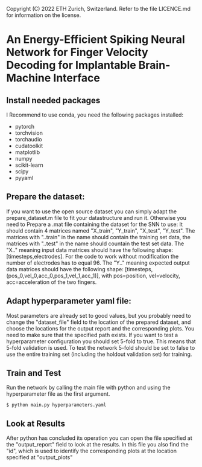 Copyright (C) 2022 ETH Zurich, Switzerland. Refer to the file LICENCE.md for information on the license.

An Energy-Efficient Spiking Neural Network for Finger Velocity Decoding for Implantable Brain-Machine Interface
=============================

Install needed packages
--------------------------
I Recommend to use conda, you need the following packages installed: 

- pytorch
- torchvision
- torchaudio
- cudatoolkit
- matplotlib
- numpy
- scikit-learn
- scipy
- pyyaml


Prepare the dataset:
----------------------
If you want to use the open source dataset you can simply adapt the prepare_dataset.m file to fit your datastructure and run it. Otherwise you need to Prepare a .mat file containing the dataset for the SNN to use: It should contain 4 matrices named "X_train", "Y_train", "X_test", "Y_test". The matrices with "..train" in the name should contain the training set data, the matrices with "..test" in the name should countain the test set data. The "X.." meaning input data matrices should have the following shape: [timesteps,electrodes]. For the code to work without modification the number of electrodes has to equal 96. The "Y.." meaning expected output data matrices should have the following shape: [timesteps,(pos_0,vel_0,acc_0,pos_1,vel_1,acc_1)], with pos=position, vel=velocity, acc=acceleration of the two fingers.

Adapt hyperparameter yaml file:
----------------------------------
Most parameters are already set to good values, but you probably need to change the "dataset_file" field to the location of the prepared dataset, and choose the locations for the output report and the corresponding plots. You need to make sure that the specified path exists.
If you want to test a hyperparameter configuration you should set 5-fold to true. This means that 5-fold validation is used. To test the network 5-fold should be set to false to use the entire training set (including the holdout validation set) for training.

Train and Test
-----------------
Run the network by calling the main file with python and using the hyperparameter file as the first argument. 

    $ python main.py hyperparameters.yaml

Look at Results
---------------
After python has concluded its operation you can open the file specified at the "output_report" field to look at the results. In this file you also find the "id", which is used to identify the corresponding plots at the location specified at "output_plots"
